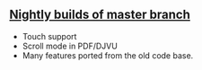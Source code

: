 ## [Nightly builds of master branch](https://code.google.com/p/koreader-package/downloads/list)
* Touch support
* Scroll mode in PDF/DJVU
* Many features ported from the old code base.